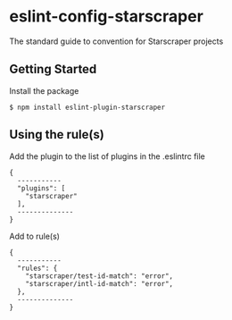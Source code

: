 # eslint-config-starscraper

The standard guide to convention for Starscraper projects

## Getting Started

Install the package

`$ npm install eslint-plugin-starscraper`

## Using the rule(s)

Add the plugin to the list of plugins in the .eslintrc file

```
{
  -----------
  "plugins": [
    "starscraper"
  ],
  --------------
}
```

Add to rule(s)

```
{
  -----------
  "rules": {
    "starscraper/test-id-match": "error",
    "starscraper/intl-id-match": "error",
  },
  --------------
}
```

